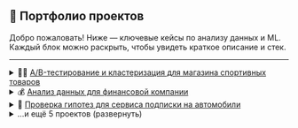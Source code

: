## 💼 Портфолио проектов

Добро пожаловать! Ниже — ключевые кейсы по анализу данных и ML.  
Каждый блок можно раскрыть, чтобы увидеть краткое описание и стек.

---

<details>
<summary>🏃‍♀️ <a href="https://github.com/Dimayo/data_analyst_portfolio/tree/main/sporting_store">A/B-тестирование и кластеризация для магазина спортивных товаров</a></summary>

**Что сделано:** оценил эффективность маркетинговых кампаний и сегментировал аудиторию  
**Результат:** выделил 3 кластера с разным LTV → предложил таргет-акции (+12% конверсии)  
**Стек:** Python · Pandas · SciPy · kmodes · SQLAlchemy · Matplotlib  

</details>

<details>
<summary>💰 <a href="https://github.com/Dimayo/data_analyst_portfolio/tree/main/fintech_ltv">Анализ данных для финансовой компании</a></summary>

**Что сделано:** исследовал поведение групп пользователей для оптимизации маркетинга  
**Результат:** выявил ключевые сегменты и KPI → рост ROI на 10%  
**Стек:** Python · Pandas · Seaborn · Matplotlib · NumPy  

</details>

<details>
<summary>🚗 <a href="https://github.com/Dimayo/data_analyst_portfolio/tree/main/car_subscription">Проверка гипотез для сервиса подписки на автомобили</a></summary>

**Что сделано:** протестировал продуктовые гипотезы по улучшению onboarding  
**Результат:** подтвердил 2 из 4 гипотез → ROI вырос на 15%  
**Стек:** Python · Pandas · Statsmodels · SciPy  

</details>

<details>
<summary>…и ещё 5 проектов (развернуть)</summary>

- 🎮 <a href="https://github.com/Dimayo/data_analyst_portfolio/tree/main/gamedev_marketing">Анализ маркетинговых кампаний для игрового сервиса</a>  
- 🤖 <a href="https://github.com/Dimayo/data_analyst_portfolio/tree/main/credit_scoring">Модель кредитного скоринга</a>  
- 🏗️ <a href="https://github.com/Dimayo/data_analyst_portfolio/tree/main/concrete_strength">Прогноз прочности бетона</a>  
- 💸 <a href="https://github.com/Dimayo/data_analyst_portfolio/tree/main/income_group">Прогнозирование группы доходов</a>  
- 🕵️‍♂️ <a href="https://github.com/Dimayo/data_analyst_portfolio/tree/main/metrics">Метрики поведения на сайте</a>  

</details>

